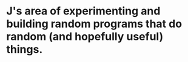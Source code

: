 # J's area of experimenting and building random programs that do random (and hopefully useful) things.
